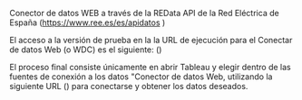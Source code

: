 Conector de datos WEB a través de la REData API de la Red Eléctrica de España (https://www.ree.es/es/apidatos )

El acceso a la versión de prueba en la la URL de ejecución para el Conectar de datos Web (o WDC) es el siguiente: ()

El proceso final consiste únicamente en abrir Tableau y elegir dentro de las fuentes de conexión a los datos "Conector de datos Web, utilizando la siguiente URL () para conectarse y obtener los datos deseados.